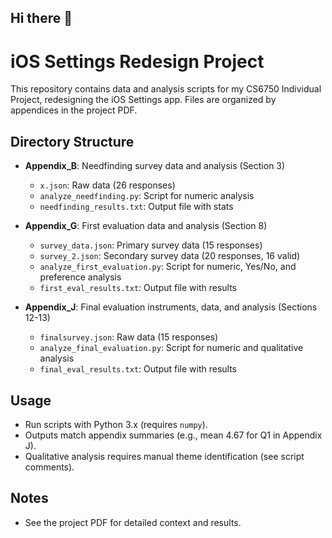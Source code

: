 ## Hi there 👋

# iOS Settings Redesign Project

This repository contains data and analysis scripts for my CS6750 Individual Project, redesigning the iOS Settings app. Files are organized by appendices in the project PDF.

## Directory Structure

- **Appendix_B**: Needfinding survey data and analysis (Section 3)
  - `x.json`: Raw data (26 responses)
  - `analyze_needfinding.py`: Script for numeric analysis
  - `needfinding_results.txt`: Output file with stats

- **Appendix_G**: First evaluation data and analysis (Section 8)
  - `survey_data.json`: Primary survey data (15 responses)
  - `survey_2.json`: Secondary survey data (20 responses, 16 valid)
  - `analyze_first_evaluation.py`: Script for numeric, Yes/No, and preference analysis
  - `first_eval_results.txt`: Output file with results

- **Appendix_J**: Final evaluation instruments, data, and analysis (Sections 12-13)
  - `finalsurvey.json`: Raw data (15 responses)
  - `analyze_final_evaluation.py`: Script for numeric and qualitative analysis
  - `final_eval_results.txt`: Output file with results

## Usage
- Run scripts with Python 3.x (requires `numpy`).
- Outputs match appendix summaries (e.g., mean 4.67 for Q1 in Appendix J).
- Qualitative analysis requires manual theme identification (see script comments).

## Notes
- See the project PDF for detailed context and results.
